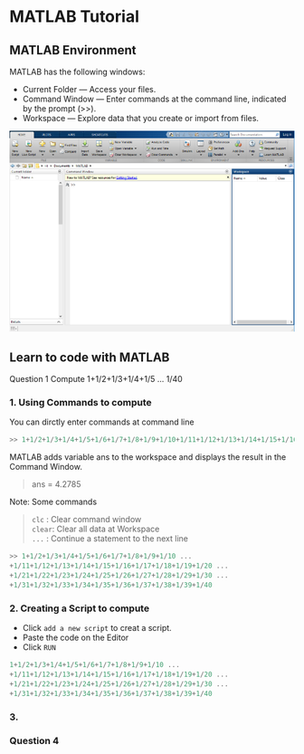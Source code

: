 # MATLAB Tutorial

## MATLAB	Environment
MATLAB	has	the	following	windows:
- Current Folder — Access your files.
- Command Window — Enter commands at the command line, indicated by the prompt (>>).
- Workspace — Explore data that you create or import from files.

![](https://github.com/jack1012/NA2018Spring/blob/master/0227/desktop.png)


## Learn to code with MATLAB
Question 1 
Compute 1+1/2+1/3+1/4+1/5 ... 1/40

### 1. Using Commands to compute

You can dirctly enter commands at command line
```Matlab
>> 1+1/2+1/3+1/4+1/5+1/6+1/7+1/8+1/9+1/10+1/11+1/12+1/13+1/14+1/15+1/16+1/17+1/18+1/19+1/20+1/21+1/22+1/23+1/24+1/25+1/26+1/27+1/28+1/29+1/30+1/31+1/32+1/33+1/34+1/35+1/36+1/37+1/38+1/39+1/40
```

MATLAB adds variable ans to the workspace and displays the result in the Command Window.
> ans = 4.2785

Note: Some commands 
> `clc` : Clear command window <br>
> `clear`: Clear all data at Workspace <br>
> `...` : Continue a statement to the next line <br> 

```Matlab
>> 1+1/2+1/3+1/4+1/5+1/6+1/7+1/8+1/9+1/10 ... 
+1/11+1/12+1/13+1/14+1/15+1/16+1/17+1/18+1/19+1/20 ...
+1/21+1/22+1/23+1/24+1/25+1/26+1/27+1/28+1/29+1/30 ...
+1/31+1/32+1/33+1/34+1/35+1/36+1/37+1/38+1/39+1/40 
```


### 2. Creating a Script to compute
- Click `add a new script` to creat a script. 
- Paste the code on the Editor
- Click `RUN` 

```Matlab {.linenums}
1+1/2+1/3+1/4+1/5+1/6+1/7+1/8+1/9+1/10 ... 
+1/11+1/12+1/13+1/14+1/15+1/16+1/17+1/18+1/19+1/20 ...
+1/21+1/22+1/23+1/24+1/25+1/26+1/27+1/28+1/29+1/30 ...
+1/31+1/32+1/33+1/34+1/35+1/36+1/37+1/38+1/39+1/40 
```

### 3. 

### Question 4
